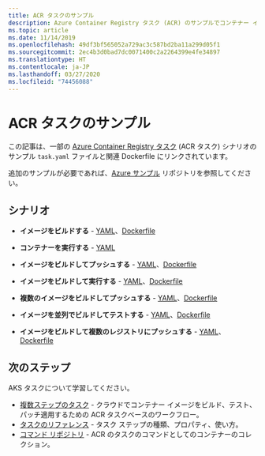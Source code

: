 ```yaml
---
title: ACR タスクのサンプル
description: Azure Container Registry タスク (ACR) のサンプルでコンテナー イメージをビルド、実行、パッチ適用する
ms.topic: article
ms.date: 11/14/2019
ms.openlocfilehash: 49df3bf565052a729ac3c587bd2ba11a299d05f1
ms.sourcegitcommit: 2ec4b3d0bad7dc0071400c2a2264399e4fe34897
ms.translationtype: HT
ms.contentlocale: ja-JP
ms.lasthandoff: 03/27/2020
ms.locfileid: "74456088"
---
```

# <a name="acr-tasks-samples"></a>ACR タスクのサンプル

この記事は、一部の [Azure Container Registry タスク](container-registry-tasks-overview.md) (ACR タスク) シナリオのサンプル `task.yaml` ファイルと関連 Dockerfile にリンクされています。 

追加のサンプルが必要であれば、[Azure サンプル][task-examples] リポジトリを参照してください。

## <a name="scenarios"></a>シナリオ

* **イメージをビルドする** - [YAML](https://github.com/Azure-Samples/acr-tasks/blob/master/build-hello-world.yaml)、[Dockerfile](https://github.com/Azure-Samples/acr-tasks/blob/master/hello-world.dockerfile)

* **コンテナーを実行する** - [YAML](https://github.com/Azure-Samples/acr-tasks/blob/master/bash-echo.yaml)

* **イメージをビルドしてプッシュする** - [YAML](https://github.com/Azure-Samples/acr-tasks/blob/master/build-push-hello-world.yaml)、[Dockerfile](https://github.com/Azure-Samples/acr-tasks/blob/master/hello-world.dockerfile)

* **イメージをビルドして実行する** - [YAML](https://github.com/Azure-Samples/acr-tasks/blob/master/build-run-hello-world.yaml)、[Dockerfile](https://github.com/Azure-Samples/acr-tasks/blob/master/hello-world.dockerfile)

* **複数のイメージをビルドしてプッシュする** -  [YAML](https://github.com/Azure-Samples/acr-tasks/blob/master/build-push-hello-world-multi.yaml)、[Dockerfile](https://github.com/Azure-Samples/acr-tasks/blob/master/hello-world.dockerfile)

* **イメージを並列でビルドしてテストする** -  [YAML](https://github.com/Azure-Samples/acr-tasks/blob/master/when-parallel.yaml)、[Dockerfile](https://github.com/Azure-Samples/acr-tasks/blob/master/hello-world.dockerfile)

* **イメージをビルドして複数のレジストリにプッシュする** - [YAML](https://github.com/Azure-Samples/acr-tasks/blob/master/multipleRegistries/testtask.yaml)、[Dockerfile](https://github.com/Azure-Samples/acr-tasks/blob/master/multipleRegistries/hello-world.dockerfile)


## <a name="next-steps"></a>次のステップ

AKS タスクについて学習してください。

* [複数ステップのタスク](container-registry-tasks-multi-step.md) - クラウドでコンテナー イメージをビルド、テスト、パッチ適用するための ACR タスクベースのワークフロー。
* [タスクのリファレンス](container-registry-tasks-reference-yaml.md) - タスク ステップの種類、プロパティ、使い方。
* [コマンド リポジトリ](https://github.com/AzureCR/cmd) - ACR のタスクのコマンドとしてのコンテナーのコレクション。


<!-- LINKS - External -->
[task-examples]: https://github.com/Azure-Samples/acr-tasks
